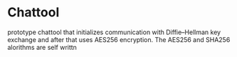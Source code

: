 # Chattool
 prototype chattool that initializes communication with Diffie–Hellman key exchange and after that uses AES256 encryption. The AES256 and SHA256 alorithms are self writtn

